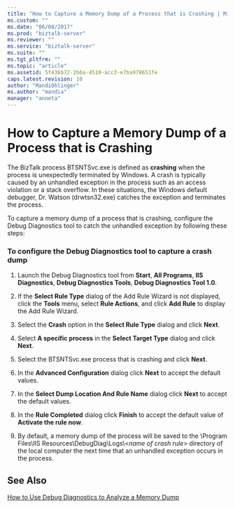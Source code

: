 ```yaml
---
title: "How to Capture a Memory Dump of a Process that is Crashing | Microsoft Docs"
ms.custom: ""
ms.date: "06/08/2017"
ms.prod: "biztalk-server"
ms.reviewer: ""
ms.service: "biztalk-server"
ms.suite: ""
ms.tgt_pltfrm: ""
ms.topic: "article"
ms.assetid: 5f436b72-2b6a-4519-acc3-e7ba978651fe
caps.latest.revision: 10
author: "MandiOhlinger"
ms.author: "mandia"
manager: "anneta"
---
```

# How to Capture a Memory Dump of a Process that is Crashing
The BizTalk process BTSNTSvc.exe is defined as **crashing** when the process is unexpectedly terminated by Windows. A crash is typically caused by an unhandled exception in the process such as an access violation or a stack overflow. In these situations, the Windows default debugger, Dr. Watson (drwtsn32.exe) catches the exception and terminates the process.  
  
 To capture a memory dump of a process that is crashing, configure the Debug Diagnostics tool to catch the unhandled exception by following these steps:  
  
### To configure the Debug Diagnostics tool to capture a crash dump  
  
1.  Launch the Debug Diagnostics tool from **Start**, **All Programs**, **IIS Diagnostics**, **Debug Diagnostics Tools**, **Debug Diagnostics Tool 1.0**.  
  
2.  If the **Select Rule Type** dialog of the Add Rule Wizard is not displayed, click the **Tools** menu, select **Rule Actions**, and click **Add Rule** to display the Add Rule Wizard.  
  
3.  Select the **Crash** option in the **Select Rule Type** dialog and click **Next**.  
  
4.  Select **A specific process** in the **Select Target Type** dialog and click **Next**.  
  
5.  Select the BTSNTSvc.exe process that is crashing and click **Next**.  
  
6.  In the **Advanced Configuration** dialog click **Next** to accept the default values.  
  
7.  In the **Select Dump Location And Rule Name** dialog click **Next** to accept the default values.  
  
8.  In the **Rule Completed** dialog click **Finish** to accept the default value of **Activate the rule now**.  
  
9. By default, a memory dump of the process will be saved to the \Program Files\IIS Resources\DebugDiag\Logs\\<*name of crash rule*> directory of the local computer the next time that an unhandled exception occurs in the process.  
  
## See Also  
 [How to Use Debug Diagnostics to Analyze a Memory Dump](../core/how-to-use-debug-diagnostics-to-analyze-a-memory-dump.md)